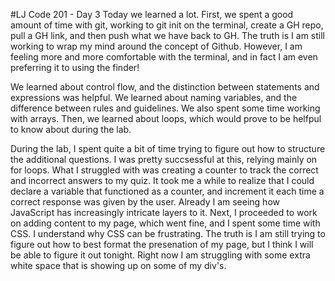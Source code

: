 #LJ Code 201 - Day 3
Today we learned a lot. First, we spent a good amount of time with git, working to git init on the terminal, create a GH repo, pull a GH link, and then push what we have back to GH. The truth is I am still working to wrap my mind around the concept of Github. However, I am feeling more and more comfortable with the terminal, and in fact I am even preferring it to using the finder! 

We learned about control flow, and the distinction between statements and expressions was helpful. We learned about naming variables, and the difference between rules and guidelines. We also spent some time working with arrays. Then, we learned about loops, which would prove to be helfpul to know about during the lab. 

During the lab, I spent quite a bit of time trying to figure out how to structure the additional questions. I was pretty succsessful at this, relying mainly on for loops. What I struggled with was creating a counter to track the correct and incorrect answers to my quiz. It took me a while to realize that I could declare a variable that functioned as a counter, and increment it each time a correct response was given by the user. Already I am seeing how JavaScript has increasingly intricate layers to it. Next, I proceeded to work on adding content to my page, which went fine, and I spent some time with CSS. I understand why CSS can be frustrating. The truth is I am still trying to figure out how to best format the presenation of my page, but I think I will be able to figure it out tonight. Right now I am struggling with some extra white space that is showing up on some of my div's. 